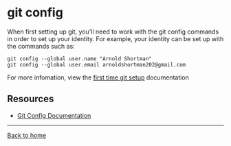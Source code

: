 # git config
When first setting up git, you'll need to work with the git config commands in order to set up your identity.  For example, your identity can be set up with the commands such as:
```
git config --global user.name "Arnold Shortman"
git config --global user.email arnoldshortman202@gmail.com
```
For more infomation, view the [first time git setup](https://git-scm.com/book/en/v2/Getting-Started-First-Time-Git-Setup) documentation
## Resources
- [Git Config Documentation](https://git-scm.com/docs/git-config)
---
[Back to home](../README.md)
